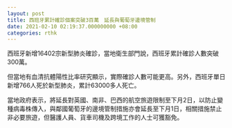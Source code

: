 ```yaml
---
layout: post
title: 西班牙累計確診個案突破3百萬　延長與葡萄牙邊境管制
date: 2021-02-10 02:19:37.000000000 +08:00
categories: rthk
---
```


西班牙新增16402宗新型肺炎確診，當地衛生部門說，西班牙累計確診人數突破300萬。

但當地有血清抗體陽性比率研究顯示，實際確診人數可能更高。另外，西班牙單日新增766人死於新型肺炎，累計63000多人死亡。

當地政府表示，將延長對英國、南非、巴西的航空旅遊限制至下月2日，以防止變種病毒株傳入，與鄰國葡萄牙的邊境管制措施亦會延長至下月1日，相關措施禁止非必要旅遊，但醫護人員、貨車司機及跨境工作的人士可獲豁免。
